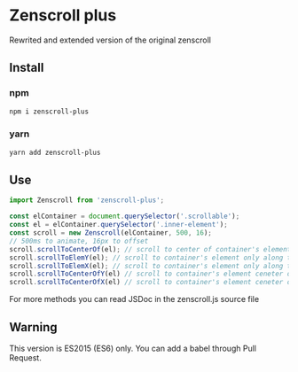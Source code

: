 # Zenscroll plus
Rewrited and extended version of the original zenscroll

## Install
### npm
```bash
npm i zenscroll-plus
```
### yarn
```bash
yarn add zenscroll-plus
```

## Use
```javascript
import Zenscroll from 'zenscroll-plus';

const elContainer = document.querySelector('.scrollable');
const el = elContainer.querySelector('.inner-element');
const scroll = new Zenscroll(elContainer, 500, 16);
// 500ms to animate, 16px to offset
scroll.scrollToCenterOf(el); // scroll to center of container's element
scroll.scrollToElemY(el); // scroll to container's element only along the Y axis
scroll.scrollToElemX(el); // scroll to container's element only along the X axis
scroll.scrollToCenterOfY(el) // scroll to container's element ceneter only along the Y axis
scroll.scrollToCenterOfX(el) // scroll to container's element ceneter only along the X axis
```

For more methods you can read JSDoc in the zenscroll.js source file

## Warning

This version is ES2015 (ES6) only. You can add a babel through Pull Request.
